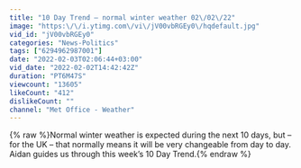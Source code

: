 ```yaml
---
title: "10 Day Trend – normal winter weather 02\/02\/22"
image: "https:\/\/i.ytimg.com\/vi\/jV00vbRGEy0\/hqdefault.jpg"
vid_id: "jV00vbRGEy0"
categories: "News-Politics"
tags: ["6294962987001"]
date: "2022-02-03T02:06:44+03:00"
vid_date: "2022-02-02T14:42:42Z"
duration: "PT6M47S"
viewcount: "13605"
likeCount: "412"
dislikeCount: ""
channel: "Met Office - Weather"
---
```

{% raw %}Normal winter weather is expected during the next 10 days, but – for the UK – that normally means it will be very changeable from day to day. Aidan guides us through this week’s 10 Day Trend.{% endraw %}
